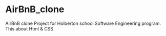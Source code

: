 # AirBnB_clone
AirBnB clone Project for Holberton school Software Engineering program.
This about Html & CSS

